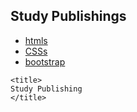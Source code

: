## Study Publishings

- [htmls](./docs/htmls/index.html)
- [CSSs](./docs/css/)
- [bootstrap](./docs/bootstraps/index.html)

```
<title>
Study Publishing
</title>
```
